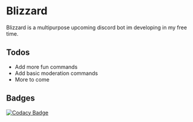 # Blizzard

Blizzard is a multipurpose upcoming discord bot im developing in my free time.

## Todos

- Add more fun commands
- Add basic moderation commands
- More to come

## Badges

[![Codacy Badge](https://api.codacy.com/project/badge/Grade/fd48dbe7908842fb88c1139d65972043)](https://www.codacy.com/manual/collier.bell20/Blizzard?utm_source=github.com&amp;utm_medium=referral&amp;utm_content=DiscordOpenSource/Blizzard&amp;utm_campaign=Badge_Grade)
